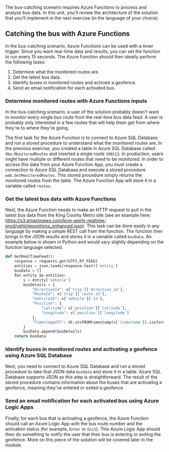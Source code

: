 The bus-catching scenario requires Azure Functions to process and analyze bus data. In this unit, you'll review the architecture of the solution that you'll implement in the next exercise (in the language of your choice).

## Catching the bus with Azure Functions

In the bus-catching scenario, Azure Functions can be used with a timer trigger. Since you want real-time data and results, you can set the function to run every 15 seconds. The Azure Function should then ideally perform the following tasks:

1. Determine what the monitored routes are.
1. Get the latest bus data.
1. Identify buses in monitored routes and activate a geofence.
1. Send an email notification for each activated bus.

### Determine monitored routes with Azure Functions inputs

In the bus-catching scenario, a user of the solution probably doesn't want to monitor every single bus route from the real-time bus data feed. A user is probably only interested in a few routes that will help them get from where they're to where they're going.

The first task for the Azure Function is to connect to Azure SQL Database and run a stored procedure to understand what the monitored routes are. In the previous exercise, you created a table in Azure SQL Database called `dbo.MonitoredRoutes` and inserted a single route `100113`. In production, users might have multiple or different routes that need to be monitored. In order to access this data from your Azure Function App, you must create a connection to Azure SQL Database and execute a stored procedure `web.GetMonitoredRoutes`. This stored procedure simply returns the monitored routes from the table. The Azure Function App will store it in a variable called `routes`.

### Get the latest bus data with Azure Functions

Next, the Azure Function needs to make an HTTP request to pull in the latest bus data from the King County Metro site (see an example here: <https://s3.amazonaws.com/kcm-alerts-realtime-prod/vehiclepositions_enhanced.json>). This task can be done easily in any language by making a simple REST call from the function. The function then brings in the JSON results and stores it in a variable called `busData`. An example below is shown in Python and would vary slightly depending on the function language selected.

```python
def GetRealTimeFeed():
    response = requests.get(GTFS_RT_FEED)
    entities = json.loads(response.text)['entity']
    busData = []
    for entity in entities:
        v = entity['vehicle']
        busDetails = {
            "DirectionId": v['trip']['direction_id'],
            "RouteId": v['trip']['route_id'],
            "VehicleId": v['vehicle']['id'],
            "Position": {
                "Latitude": v['position']['latitude'],
                "Longitude": v['position']['longitude']
            },
            "TimestampUTC": dt.utcFROMtimestamp(v['timestamp']).isoformat(sep=' ')
        }
        busData.append(busDetails)    
    return busData
```

### Identify buses in monitored routes and activating a geofence using Azure SQL Database

Next, you need to connect to Azure SQL Database and run a stored procedure to take that JSON data `busData` and store it in a table. Azure SQL Database supports JSON so this step is straightforward. The result of the stored procedure contains information about the buses that are activating a geofence, meaning they've entered or exited a geofence.

### Send an email notification for each activated bus using Azure Logic Apps

Finally, for each bus that is activating a geofence, the Azure Function should call an Azure Logic App with the bus route number and the activation status (for example, `Enter` or `Exit`). This Azure Logic App should then do something to notify the user that their bus is entering or exiting the geofence. More on this piece of the solution will be covered later in the module.
